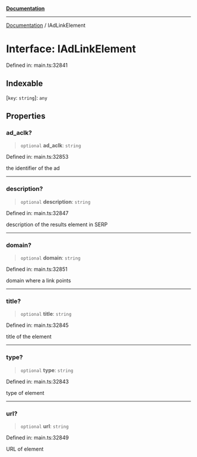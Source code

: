 [**Documentation**](../README.md)

***

[Documentation](../README.md) / IAdLinkElement

# Interface: IAdLinkElement

Defined in: main.ts:32841

## Indexable

\[`key`: `string`\]: `any`

## Properties

### ad\_aclk?

> `optional` **ad\_aclk**: `string`

Defined in: main.ts:32853

the identifier of the ad

***

### description?

> `optional` **description**: `string`

Defined in: main.ts:32847

description of the results element in SERP

***

### domain?

> `optional` **domain**: `string`

Defined in: main.ts:32851

domain where a link points

***

### title?

> `optional` **title**: `string`

Defined in: main.ts:32845

title of the element

***

### type?

> `optional` **type**: `string`

Defined in: main.ts:32843

type of element

***

### url?

> `optional` **url**: `string`

Defined in: main.ts:32849

URL of element
